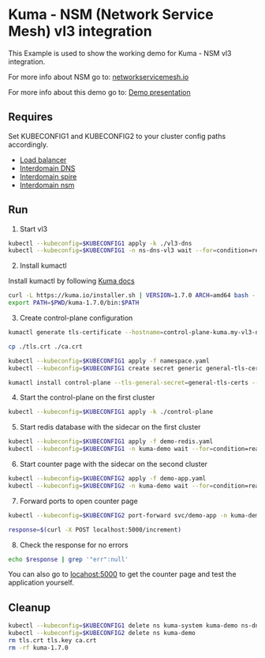 # Kuma - NSM (Network Service Mesh) vl3 integration 

This Example is used to show the working demo for Kuma - NSM vl3 integration.

For more info about NSM go to: [networkservicemesh.io](https://networkservicemesh.io/)

For more info about this demo go to: [Demo presentation](https://docs.google.com/presentation/d/12aiunkKqPLOe1R0o_QUdkuZM4LPGhN0g9AwJ1vuFpOo/edit?usp=sharing)

## Requires

Set KUBECONFIG1 and KUBECONFIG2 to your cluster config paths accordingly.
- [Load balancer](https://github.com/networkservicemesh/deployments-k8s/blob/fb11bedb58d46b406e277aac289f48eb0137035a/examples/interdomain/loadbalancer/README.md)
- [Interdomain DNS](https://github.com/networkservicemesh/deployments-k8s/blob/fb11bedb58d46b406e277aac289f48eb0137035a/examples/interdomain/dns/README.md)
- [Interdomain spire](https://github.com/networkservicemesh/deployments-k8s/blob/c5351a86850adc9014693853b7fafe83e65c20b8/examples/interdomain/spire/README.md)
- [Interdomain nsm](https://github.com/networkservicemesh/deployments-k8s/blob/c5351a86850adc9014693853b7fafe83e65c20b8/examples/interdomain/nsm/README.md)

## Run
1. Start vl3
```bash
kubectl --kubeconfig=$KUBECONFIG1 apply -k ./vl3-dns
kubectl --kubeconfig=$KUBECONFIG1 -n ns-dns-vl3 wait --for=condition=ready --timeout=2m pod -l app=vl3-ipam
```

2. Install kumactl

Install kumactl by following [Kuma docs](https://kuma.io/docs/1.7.x/installation/kubernetes/)
```bash
curl -L https://kuma.io/installer.sh | VERSION=1.7.0 ARCH=amd64 bash -
export PATH=$PWD/kuma-1.7.0/bin:$PATH
```

3. Create control-plane configuration
```bash
kumactl generate tls-certificate --hostname=control-plane-kuma.my-vl3-network --hostname=kuma-control-plane.kuma-system.svc --type=server --key-file=./tls.key --cert-file=./tls.crt
```
```bash
cp ./tls.crt ./ca.crt
```
```bash
kubectl --kubeconfig=$KUBECONFIG1 apply -f namespace.yaml
kubectl --kubeconfig=$KUBECONFIG1 create secret generic general-tls-certs --namespace=kuma-system --from-file=./tls.key --from-file=./tls.crt --from-file=./ca.crt
```
```bash
kumactl install control-plane --tls-general-secret=general-tls-certs --tls-general-ca-bundle=$(cat ./ca.crt | base64) > ./control-plane/control-plane.yaml
```

4. Start the control-plane on the first cluster
```bash
kubectl --kubeconfig=$KUBECONFIG1 apply -k ./control-plane
```

5. Start redis database with the sidecar on the first cluster
```bash
kubectl --kubeconfig=$KUBECONFIG1 apply -f demo-redis.yaml
kubectl --kubeconfig=$KUBECONFIG1 -n kuma-demo wait --for=condition=ready --timeout=3m pod -l app=redis
```

6. Start counter page with the sidecar on the second cluster
```bash
kubectl --kubeconfig=$KUBECONFIG2 apply -f demo-app.yaml
kubectl --kubeconfig=$KUBECONFIG2 -n kuma-demo wait --for=condition=ready --timeout=3m pod -l app=demo-app
```


7. Forward ports to open counter page
```bash
kubectl --kubeconfig=$KUBECONFIG2 port-forward svc/demo-app -n kuma-demo 5000:5000 &
```
```bash
response=$(curl -X POST localhost:5000/increment)
```

8. Check the response for no errors
```bash
echo $response | grep '"err":null'
```

You can also go to [locahost:5000](https://localhost:5000) to get the counter page and test the application yourself.

## Cleanup
```bash
kubectl --kubeconfig=$KUBECONFIG1 delete ns kuma-system kuma-demo ns-dns-vl3
kubectl --kubeconfig=$KUBECONFIG2 delete ns kuma-demo
rm tls.crt tls.key ca.crt
rm -rf kuma-1.7.0
```
